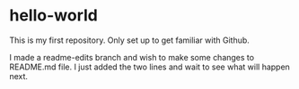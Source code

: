 # hello-world
This is my first repository. Only set up to get familiar with Github.

I made a readme-edits branch and wish to make some changes to README.md file.
I just added the two lines and wait to see what will happen next.
